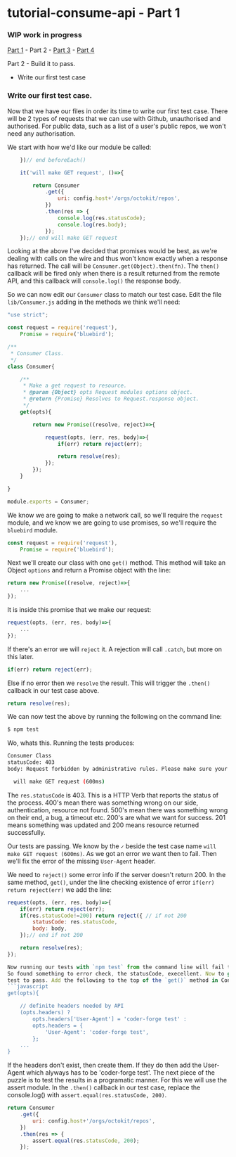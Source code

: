 # tutorial-consume-api - Part 1

### WIP work in progress

[Part 1](https://github.com/coder-forge/tutorial-consume-api/tree/part-1) - Part 2 - [Part 3](https://github.com/coder-forge/tutorial-consume-api/tree/part-3) - [Part 4](https://github.com/coder-forge/tutorial-consume-api/tree/part-4)

Part 2 - Build it to pass.

 - Write our first test case

### Write our first test case.

Now that we have our files in order its time to write our first test case. There
will be 2 types of requests that we can use with Github, unauthorised and
authorised. For public data, such as a list of a user's public repos, we won't
need any authorisation.

We start with how we'd like our module be called:
```javascript
    })// end beforeEach()

    it('will make GET request', ()=>{

        return Consumer
            .get({
                uri: config.host+'/orgs/octokit/repos',
            })
            .then(res => {
                console.log(res.statusCode);
                console.log(res.body);
            });
    });// end will make GET request
```

Looking at the above I've decided that promises would be best, as we're dealing
with calls on the wire and thus won't know exactly when a response has returned.
The call will be `Consumer.get(Object).then(fn)`. The `then()` callback will be
fired only when there is a result returned from the remote API, and this
callback will `console.log()` the response body.

So we can now edit our `Consumer` class to match our test case. Edit the file
`lib/Consumer.js` adding in the methods we think we'll need:
```javascript
"use strict";

const request = require('request'),
    Promise = require('bluebird');

/**
 * Consumer Class.
 */
class Consumer{

    /**
     * Make a get request to resource.
     * @param {Object} opts Request modules options object.
     * @return {Promise} Resolves to Request.response object.
     */
    get(opts){

        return new Promise((resolve, reject)=>{

            request(opts, (err, res, body)=>{
                if(err) return reject(err);

                return resolve(res);
            });
        });
    }

}

module.exports = Consumer;
```

We know we are going to make a network call, so we'll require the `request`
module, and we know we are going to use promises, so we'll require the
`bluebird` module.
```javascript
const request = require('request'),
    Promise = require('bluebird');
```

Next we'll create our class with one `get()` method. This method will take
an Object `options` and return a Promise object with the line:
```javascript
return new Promise((resolve, reject)=>{
    ...
});
```

It is inside this promise that we make our request:
```javascript
request(opts, (err, res, body)=>{
    ...
});
```

If there's an error we will `reject` it. A rejection will call `.catch`, but
more on this later.
```javascript
if(err) return reject(err);
```

Else if no error then we `resolve` the result. This will trigger the `.then()`
callback in our test case above.
```javascript
return resolve(res);
```

We can now test the above by running the following on the command line:
```bash
$ npm test
```

Wo, whats this. Running the tests produces:

```bash
Consumer Class
statusCode: 403
body: Request forbidden by administrative rules. Please make sure your request has a User-Agent header (http://developer.github.com/v3/#user-agent-required). Check https://developer.github.com for other possible causes.

  will make GET request (600ms)
```

The `res.statusCode` is 403. This is a HTTP Verb that reports the status of the
process. 400's mean there was something wrong on our side, authentication,
resource not found. 500's mean there was something wrong on their end, a bug,
a timeout etc. 200's are what we want for success. 201 means something was
updated and 200 means resource returned successfully.

Our tests are passing. We know by the `✓` beside the test case name `will make
GET request (600ms)`. As we got an error we want then to fail. Then we'll fix
the error of the missing `User-Agent` header.

We need to `reject()` some error info if the server doesn't return 200. In the
same method, `get()`, under the line checking existence of error `if(err) return
 reject(err)` we add the line:
```javascript
request(opts, (err, res, body)=>{
    if(err) return reject(err);
    if(res.statusCode!=200) return reject({ // if not 200
        statusCode: res.statusCode,
        body: body,
    });// end if not 200

    return resolve(res);
});

Now running our tests with `npm test` from the command line will fail the test.
So found something to error check, the statusCode, execellent. Now to get the
test to pass. Add the following to the top of the `get()` method in Consumer.js:
```javascript
get(opts){

    // definite headers needed by API
    (opts.headers) ?
        opts.headers['User-Agent'] = 'coder-forge test' :
        opts.headers = {
            'User-Agent': 'coder-forge test',
        };
    ...
}
```

If the headers don't exist, then create them. If they do then add the User-Agent
which alyways has to be 'coder-forge test'. The next piece of the puzzle is to
test the results in a programatic manner. For this we will use the assert
module. In the `.then()` callback in our test case, replace the console.log()
with `assert.equal(res.statusCode, 200)`.
```javascript
return Consumer
    .get({
        uri: config.host+'/orgs/octokit/repos',
    })
    .then(res => {
        assert.equal(res.statusCode, 200);
    });
```
